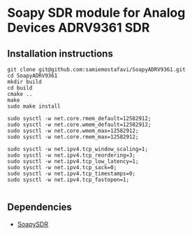 # Soapy SDR module for Analog Devices ADRV9361 SDR

## Installation instructions

```
git clone git@github.com:samiemostafavi/SoapyADRV9361.git
cd SoapyADRV9361
mkdir build
cd build
cmake ..
make
sudo make install

sudo sysctl -w net.core.rmem_default=12582912;
sudo sysctl -w net.core.wmem_default=12582912;
sudo sysctl -w net.core.wmem_max=12582912;
sudo sysctl -w net.core.rmem_max=12582912;

sudo sysctl -w net.ipv4.tcp_window_scaling=1;
sudo sysctl -w net.ipv4.tcp_reordering=3;
sudo sysctl -w net.ipv4.tcp_low_latency=1;
sudo sysctl -w net.ipv4.tcp_sack=0;
sudo sysctl -w net.ipv4.tcp_timestamps=0;
sudo sysctl -w net.ipv4.tcp_fastopen=1;


```

## Dependencies

- [SoapySDR](https://github.com/pothosware/SoapySDR)

